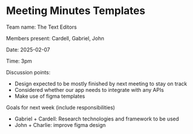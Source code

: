 # Meeting Minutes Templates

Team name: The Text Editors

Members present: Cardell, Gabriel, John

Date: 2025-02-07

Time: 3pm

Discussion points:
* Design expected to be mostly finished by next meeting to stay on track
* Considered whether our app needs to integrate with any APIs
* Make use of figma templates

Goals for next week (include responsibilities)
* Gabriel + Cardell: Research technologies and framework to be used
* John + Charlie: improve figma design
